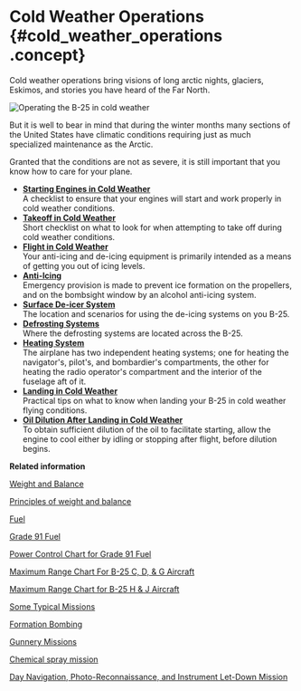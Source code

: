 # Cold Weather Operations {#cold_weather_operations .concept}

Cold weather operations bring visions of long arctic nights, glaciers, Eskimos, and stories you have heard of the Far North.

![Operating the B-25 in cold weather](../images/cold_weather_ops.png "Cold weather operations")

But it is well to bear in mind that during the winter months many sections of the United States have climatic conditions requiring just as much specialized maintenance as the Arctic.

Granted that the conditions are not as severe, it is still important that you know how to care for your plane.

-   **[Starting Engines in Cold Weather](../topics/starting_engines_in_cold_weather.md)**  
A checklist to ensure that your engines will start and work properly in cold weather conditions.
-   **[Takeoff in Cold Weather](../topics/takeoff_in_cold_weather.md)**  
Short checklist on what to look for when attempting to take off during cold weather conditions.
-   **[Flight in Cold Weather](../topics/flight_in_cold_weather.md)**  
Your anti-icing and de-icing equipment is primarily intended as a means of getting you out of icing levels.
-   **[Anti-Icing](../topics/anti_icing.md)**  
Emergency provision is made to prevent ice formation on the propellers, and on the bombsight window by an alcohol anti-icing system.
-   **[Surface De-icer System](../topics/surface_de_icer_system.md)**  
The location and scenarios for using the de-icing systems on you B-25.
-   **[Defrosting Systems](../topics/defrosting_systems.md)**  
Where the defrosting systems are located across the B-25.
-   **[Heating System](../topics/heating_system.md)**  
The airplane has two independent heating systems; one for heating the navigator's, pilot's, and bombardier's compartments, the other for heating the radio operator's compartment and the interior of the fuselage aft of it.
-   **[Landing in Cold Weather](../topics/landing_in_cold_weather.md)**  
Practical tips on what to know when landing your B-25 in cold weather flying conditions.
-   **[Oil Dilution After Landing in Cold Weather](../topics/oil_dilution_after_landing_in_cold_weather.md)**  
To obtain sufficient dilution of the oil to facilitate starting, allow the engine to cool either by idling or stopping after flight, before dilution begins.

**Related information**  


[Weight and Balance](../topics/WeightAndBalance.md)

[Principles of weight and balance](../topics/PrinciplesOfWeightAndBalance.md)

[Fuel](../topics/fuel.md)

[Grade 91 Fuel](../topics/grade_91_fuel.md)

[Power Control Chart for Grade 91 Fuel](../topics/power_control_chart_for_grade_91_fuel.md)

[Maximum Range Chart For B-25 C, D, & G Aircraft](../topics/maximum_range_chart_for_b_25_c_d_and_g_aircraft.md)

[Maximum Range Chart for B-25 H & J Aircraft](../topics/maximum_range_chart_for_b_25_h_and_j_aircraft.md)

[Some Typical Missions](../topics/some_typical_missions.md)

[Formation Bombing](../topics/formation_bombing.md)

[Gunnery Missions](../topics/gunnery_missions.md)

[Chemical spray mission](../topics/ChemicalSprayMission.md)

[Day Navigation, Photo-Reconnaissance, and Instrument Let-Down Mission](../topics/day_navigation_photo_reconnaissance_and_instrument_let_down_mission.md)


